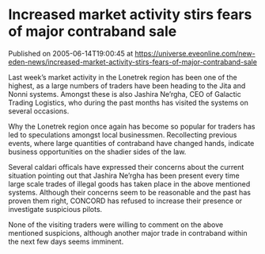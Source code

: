 # Increased market activity stirs fears of major contraband sale
Published on 2005-06-14T19:00:45 at https://universe.eveonline.com/new-eden-news/increased-market-activity-stirs-fears-of-major-contraband-sale

Last week’s market activity in the Lonetrek region has been one of the highest, as a large numbers of traders have been heading to the Jita and Nonni systems. Amongst these is also Jashira Ne’rgha, CEO of Galactic Trading Logistics, who during the past months has visited the systems on several occasions.   
  
Why the Lonetrek region once again has become so popular for traders has led to speculations amongst local businessmen. Recollecting previous events, where large quantities of contraband have changed hands, indicate business opportunities on the shadier sides of the law.   
  
Several caldari officals have expressed their concerns about the current situation pointing out that Jashira Ne’rgha has been present every time large scale trades of illegal goods has taken place in the above mentioned systems. Although their concerns seem to be reasonable and the past has proven them right, CONCORD has refused to increase their presence or investigate suspicious pilots.   
  
None of the visiting traders were willing to comment on the above mentioned suspicions, although another major trade in contraband within the next few days seems imminent.
